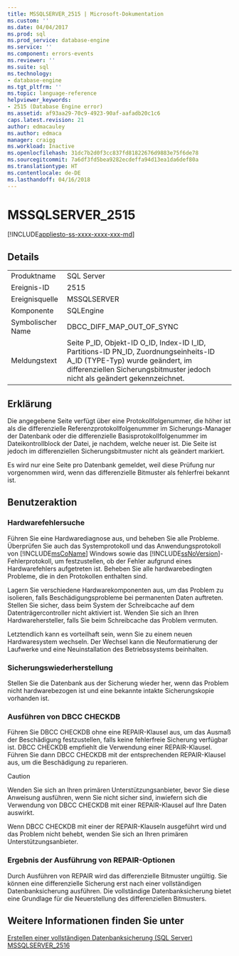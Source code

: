 ```yaml
---
title: MSSQLSERVER_2515 | Microsoft-Dokumentation
ms.custom: ''
ms.date: 04/04/2017
ms.prod: sql
ms.prod_service: database-engine
ms.service: ''
ms.component: errors-events
ms.reviewer: ''
ms.suite: sql
ms.technology:
- database-engine
ms.tgt_pltfrm: ''
ms.topic: language-reference
helpviewer_keywords:
- 2515 (Database Engine error)
ms.assetid: af93aa29-70c9-4923-90af-aafadb20c1c6
caps.latest.revision: 21
author: edmacauley
ms.author: edmaca
manager: craigg
ms.workload: Inactive
ms.openlocfilehash: 31dc7b2d0f3cc837fd81822676d9883e75f6de78
ms.sourcegitcommit: 7a6df3fd5bea9282ecdeffa94d13ea1da6def80a
ms.translationtype: HT
ms.contentlocale: de-DE
ms.lasthandoff: 04/16/2018
---
```

# <a name="mssqlserver2515"></a>MSSQLSERVER_2515
[!INCLUDE[appliesto-ss-xxxx-xxxx-xxx-md](../../includes/appliesto-ss-xxxx-xxxx-xxx-md.md)]
  
## <a name="details"></a>Details  
  
|||  
|-|-|  
|Produktname|SQL Server|  
|Ereignis-ID|2515|  
|Ereignisquelle|MSSQLSERVER|  
|Komponente|SQLEngine|  
|Symbolischer Name|DBCC_DIFF_MAP_OUT_OF_SYNC|  
|Meldungstext|Seite P_ID, Objekt-ID O_ID, Index-ID I_ID, Partitions-ID PN_ID, Zuordnungseinheits-ID A_ID (TYPE-Typ) wurde geändert, im differenziellen Sicherungsbitmuster jedoch nicht als geändert gekennzeichnet.|  
  
## <a name="explanation"></a>Erklärung  
Die angegebene Seite verfügt über eine Protokollfolgenummer, die höher ist als die differenzielle Referenzprotokollfolgenummer im Sicherungs-Manager der Datenbank oder die differenzielle Basisprotokollfolgenummer im Dateikontrollblock der Datei, je nachdem, welche neuer ist. Die Seite ist jedoch im differenziellen Sicherungsbitmuster nicht als geändert markiert.  
  
Es wird nur eine Seite pro Datenbank gemeldet, weil diese Prüfung nur vorgenommen wird, wenn das differenzielle Bitmuster als fehlerfrei bekannt ist.  
  
## <a name="user-action"></a>Benutzeraktion  
  
### <a name="look-for-hardware-failure"></a>Hardwarefehlersuche  
Führen Sie eine Hardwarediagnose aus, und beheben Sie alle Probleme. Überprüfen Sie auch das Systemprotokoll und das Anwendungsprotokoll von [!INCLUDE[msCoName](../../includes/msconame-md.md)] Windows sowie das [!INCLUDE[ssNoVersion](../../includes/ssnoversion-md.md)]-Fehlerprotokoll, um festzustellen, ob der Fehler aufgrund eines Hardwarefehlers aufgetreten ist. Beheben Sie alle hardwarebedingten Probleme, die in den Protokollen enthalten sind.  
  
Lagern Sie verschiedene Hardwarekomponenten aus, um das Problem zu isolieren, falls Beschädigungsprobleme bei permanenten Daten auftreten. Stellen Sie sicher, dass beim System der Schreibcache auf dem Datenträgercontroller nicht aktiviert ist. Wenden Sie sich an Ihren Hardwarehersteller, falls Sie beim Schreibcache das Problem vermuten.  
  
Letztendlich kann es vorteilhaft sein, wenn Sie zu einem neuen Hardwaresystem wechseln. Der Wechsel kann die Neuformatierung der Laufwerke und eine Neuinstallation des Betriebssystems beinhalten.  
  
### <a name="restore-from-backup"></a>Sicherungswiederherstellung  
Stellen Sie die Datenbank aus der Sicherung wieder her, wenn das Problem nicht hardwarebezogen ist und eine bekannte intakte Sicherungskopie vorhanden ist.  
  
### <a name="run-dbcc-checkdb"></a>Ausführen von DBCC CHECKDB  
Führen Sie DBCC CHECKDB ohne eine REPAIR-Klausel aus, um das Ausmaß der Beschädigung festzustellen, falls keine fehlerfreie Sicherung verfügbar ist. DBCC CHECKDB empfiehlt die Verwendung einer REPAIR-Klausel. Führen Sie dann DBCC CHECKDB mit der entsprechenden REPAIR-Klausel aus, um die Beschädigung zu reparieren.  
  
> [!CAUTION]  
> Wenden Sie sich an Ihren primären Unterstützungsanbieter, bevor Sie diese Anweisung ausführen, wenn Sie nicht sicher sind, inwiefern sich die Verwendung von DBCC CHECKDB mit einer REPAIR-Klausel auf Ihre Daten auswirkt.  
  
Wenn DBCC CHECKDB mit einer der REPAIR-Klauseln ausgeführt wird und das Problem nicht behebt, wenden Sie sich an Ihren primären Unterstützungsanbieter.  
  
### <a name="results-of-running-repair-options"></a>Ergebnis der Ausführung von REPAIR-Optionen  
Durch Ausführen von REPAIR wird das differenzielle Bitmuster ungültig. Sie können eine differenzielle Sicherung erst nach einer vollständigen Datenbanksicherung ausführen. Die vollständige Datenbanksicherung bietet eine Grundlage für die Neuerstellung des differenziellen Bitmusters.  
  
## <a name="see-also"></a>Weitere Informationen finden Sie unter  
[Erstellen einer vollständigen Datenbanksicherung &#40;SQL Server&#41;](~/relational-databases/backup-restore/create-a-full-database-backup-sql-server.md)  
[MSSQLSERVER_2516](~/relational-databases/errors-events/mssqlserver-2516-database-engine-error.md)  
  
